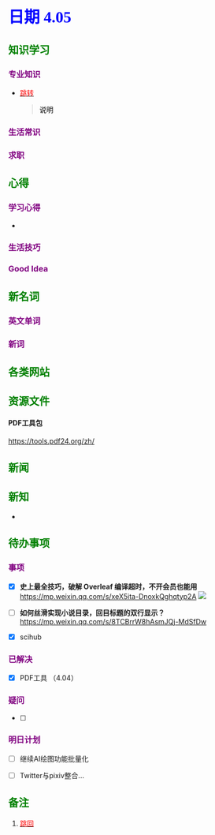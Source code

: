 ## <font color = blue face=楷体 size=6>日期 4.05 </font>

## <font color = green>知识学习 </font>
### <font color = purple>专业知识 </font>
+ <a id = "01-1">  [<font color = red>跳转</font>](#01-2)
   > <font color = o> 说明 </font>
### <font color = purple>生活常识 </font>

### <font color = purple>求职 </font>



## <font color = green>心得 </font>
### <font color = purple>学习心得 </font>
+ 
### <font color = purple>生活技巧 </font>

### <font color = purple>Good Idea </font>



## <font color = green>新名词 </font>
### <font color = purple>英文单词 </font>
### <font color = purple>新词 </font>



## <font color = green>各类网站 </font>


## <font color = green>资源文件 </font>
#### PDF工具包  
https://tools.pdf24.org/zh/

## <font color = green>新闻 </font>


## <font color = green>新知 </font>
+ 

## <font color = green>待办事项 </font>
### <font color = purple>事项 </font>
- [x] **史上最全技巧，破解 Overleaf 编译超时，不开会员也能用**  
	https://mp.weixin.qq.com/s/xeX5ita-DnoxkQghqtyp2A
	<img src ="https://mmbiz.qpic.cn/mmbiz_jpg/iaSX7RicXX7kbKFzlkOIgzF7RibMW8ZAaHdDyicgIjuKYpasBFYpCenHOTUria8OIglWAw3xZN1iclCR7qmyUHnYkYuA/640?wx_fmt=jpeg&tp=webp&wxfrom=5&wx_lazy=1&wx_co=1">
	
- [ ] **如何丝滑实现小说目录，回目标题的双行显示？**  
	https://mp.weixin.qq.com/s/8TCBrrW8hAsmJQj-MdSfDw
- [x] scihub
### <font color = purple>已解决 </font>
- [x] PDF工具 （4.04）
### <font color = purple>疑问 </font>
- [ ] 
### <font color = purple>明日计划 </font>
- [ ]  继续AI绘图功能批量化
- [ ] Twitter与pixiv整合...


## <font color = green>备注 </font>
  1. <a id ="01-2">[<font color = red>跳回</font>](#01-1)

<!--stackedit_data:
eyJoaXN0b3J5IjpbMzE3NTY5MTU2LDYyMjIyMjM1NiwxODMzOT
QxNDcyLDEzMDI5Mzc3OTYsMzM1NzQwNzM2LDE3Njc0NDAzMjks
LTkzOTc3NTQ0OCwxMTkwNjQ2MDY0LC0xMDIwODg1ODA2LDExNT
YwNzA3MDIsLTEwMDA3NTI1MDYsNTkzMzc5MTQ3XX0=
-->